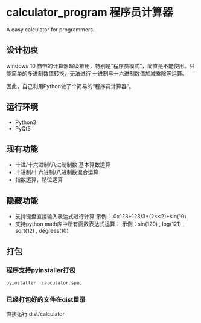# calculator_program 程序员计算器
A easy calculator for programmers.

## 设计初衷
windows 10 自带的计算器超级难用，特别是“程序员模式”，简直是不能使用。只能简单的多进制数值转换，无法进行 十进制与十六进制数值加减乘除等运算。

因此，自己利用Python做了个简易的“程序员计算器”。

## 运行环境
- Python3 
- PyQt5

## 现有功能
- 十进/十六进制/八进制制数 基本算数运算
- 十进制/十六进制/八进制数混合运算
- 指数运算，移位运算

## 隐藏功能
- 支持键盘直接输入表达式进行计算
    示例： 0x123+123/3*(2<<2)+sin(10)
- 支持python math库中所有函数表达式运算：
    示例：sin(120) , log(121) , sqrt(12) , degrees(10)


## 打包
### 程序支持pyinstaller打包
```bash
pyinstaller  calculator.spec
```

### 已经打包好的文件在dist目录
直接运行 dist/calculator